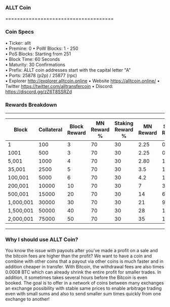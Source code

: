 ### ALLT Coin
=====================================

### Coin Specs
 
• Ticker: allt  
• Premine: 0 
• PoW Blocks: 1 - 250   
• PoS Blocks: Starting from 251   
• Block Time: 60 Seconds    
• Maturity: 30 Confirmations   
• Prefix: ALLT coin addresses start with the capital letter "A"   
• Ports: 25878 (p2p) / 25877 (rpc)   
• Explorer http://explorer.alltcoin.online 
• Website https://alltcoin.online/
• Twitter https://twitter.com/alltransfercoin
• Discord: https://discord.gg/zZ6T8SSRZd

### Rewards Breakdown
---
| Block     | Collateral | Block Reward | MN Reward % | Staking Reward % | MN Reward | Staker Reward |
| --------- | ---------- | ------------ | ----------- | ---------------- | --------- | ------------- |
| 1         | 100        | 3            | 70          | 30               | 2.25      | 0.75          |
| 1001      | 500        | 3            | 70          | 30               | 2.25      | 0.75          |
| 5,001     | 1000       | 4            | 70          | 30               | 2.80      | 1.20          |
| 35,001    | 2500       | 5            | 70          | 30               | 3.5       | 1.5           |
| 100,001   | 5000       | 6            | 70          | 30               | 4.2       | 1.8           |
| 200,001   | 10000      | 10           | 70          | 30               | 7         | 3             |
| 500,001   | 15000      | 20           | 70          | 30               | 14        | 6             |
| 1,000,001 | 30000      | 30           | 70          | 30               | 21        | 9             |
| 1,500,001 | 50000      | 40           | 70          | 30               | 28        | 12            |
| 2,000,001 | 75000      | 50           | 70          | 30               | 35        | 15           |

---
### Why I should use ALLT Coin? 
You know the issue with payouts after you've made a profit on a sale and the bitcoin fees are higher than the profit? 
We want to have a coin and combine with other coins that a payout via other coins is much faster and in addition cheaper in transfer. 
With Bitcoin, the withdrawal fees are also times 0.0008 BTC which can already shrink the entire profit for smaller trades. 
In addition, it sometimes takes several hours before the Bitcoin is even booked. 
The goal is to offer in a network of coins between many exchanges an exchange possibility with stable same prices to enable arbitrage trading even with small sums and also to send smaller sum times quickly from one exchange to another! 
